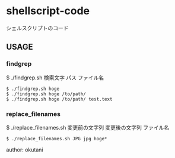 # shellscript-code
シェルスクリプトのコード

## USAGE

### findgrep

$ ./findgrep.sh 検索文字 パス ファイル名

```
$ ./findgrep.sh hoge
$ ./findgrep.sh hoge /to/path/
$ ./findgrep.sh hoge /to/path/ test.text
```

### replace_filenames

$ ./replace_filenames.sh 変更前の文字列 変更後の文字列 ファイル名

```
$ ./replace_filenames.sh JPG jpg hoge*
```

author: okutani
